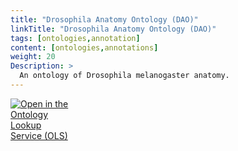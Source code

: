 ```yaml
---
title: "Drosophila Anatomy Ontology (DAO)"
linkTitle: "Drosophila Anatomy Ontology (DAO)"
tags: [ontologies,annotation]
content: [ontologies,annotations]
weight: 20
Description: >
  An ontology of Drosophila melanogaster anatomy.
---
```


[<img src="https://www.ebi.ac.uk/ols/img/OLS_logo_2017.png" style="max-width:20%;" alt="Open in the Ontology Lookup Service (OLS)" >](https://www.ebi.ac.uk/ols/ontologies/fbbt)

<div id="result">
<script>  $( "#result" ).load( "https://www.ebi.ac.uk/ols/ontologies/fbbt #ontology_info_box", function(){$("a[href^='../']").each(function(){$(this).attr('target','_blank');$(this).attr('href',$(this).attr('href').replace('../','https://www.ebi.ac.uk/ols/'));})})</script>


</script>
</div>

